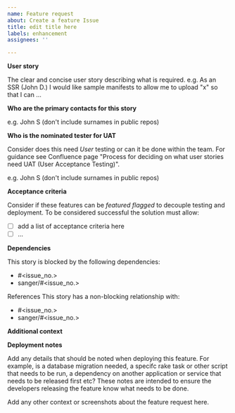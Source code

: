 ```yaml
---
name: Feature request
about: Create a feature Issue
title: edit title here
labels: enhancement
assignees: ''

---
```


**User story**

The clear and concise user story describing what is required. e.g. As an SSR (John D.) I would like sample manifests to allow me to upload "x" so that I can ...

**Who are the primary contacts for this story**

e.g. John S (don't include surnames in public repos)

**Who is the nominated tester for UAT**

Consider does this need _User_ testing or can it be done within the team. For guidance see Confluence page "Process for deciding on what user stories need UAT (User Acceptance Testing)".

e.g. John S (don't include surnames in public repos)

**Acceptance criteria**

Consider if these features can be _featured flagged_ to decouple testing and deployment.
To be considered successful the solution must allow:
- [ ] add a list of acceptance criteria here
- [ ] ...

**Dependencies**

This story is blocked by the following dependencies:
- #<issue_no.>
- sanger/<repo>#<issue_no.>

References
This story has a non-blocking relationship with:
- #<issue_no.>
- sanger/<repo>#<issue_no.>

**Additional context**

**Deployment notes**

Add any details that should be noted when deploying this feature. For example, is a database migration needed, a specifc rake task or other script that needs to be run, a dependency on another application or service that needs to be released first etc?
These notes are intended to ensure the developers releasing the feature know what needs to be done.

Add any other context or screenshots about the feature request here.
